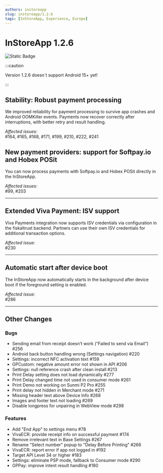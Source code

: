 ```yaml
---
authors: instoreapp
slug: instoreapp/1.2.6
tags: [InStoreApp, Experience, Europe]
---
```


# InStoreApp 1.2.6
 ![Static Badge](https://img.shields.io/badge/milestone-v1.2.6-green?logo=github)


<!--truncate-->

:::caution

Version 1.2.6 doesn´t support Android 15+ yet!

:::


## Stability: Robust payment processing

We improved reliability for payment processing to survive app crashes and Android OOMKiller events. Payments now recover correctly after interruptions, with better retry and result handling.

_Affected issues:_  
#164, #165, #168, #171, #199, #210, #222, #241

## New payment providers: support for Softpay.io and Hobex POSit

You can now process payments with Softpay.io and Hobex POSit directly in the InStoreApp.

_Affected issues:_  
#99, #203

---

## Extended Viva Payment: ISV support

Viva Payments integration now supports ISV credentials via configuration in the fiskaltrust backend. Partners can use their own ISV credentials for additional transaction options.

_Affected issue:_  
#230

---

## Automatic start after device boot

The InStoreApp now automatically starts in the background after device boot if the foreground setting is enabled.

_Affected issue:_  
#286

---

## Other Changes

### Bugs
- Sending email from receipt doesn’t work (“Failed to send via Email”) #256
- Android back button handling wrong (Settings navigation) #220
- Settings: incorrect NFC activation text #159
- GPCustom: negative amount error not shown in API #206
- Settings: null reference crash after clean install #213
- Print Delay setting does not load dynamically #277
- Print Delay changed time not used in consumer mode #261
- Print Demo not working on Sunmi P2 Pro #255
- Print delay not hidden in Merchant mode #271
- Missing header text above Device Info #268
- Images and footer text not loading #269
- Disable longpress for unpairing in WebView mode #298

### Features
- Add "End App" to settings menu #78
- VivaECR: provide receipt info on successful payment #174
- Remove irrelevant text in Base Settings #267
- Rename "Select number" popup to "Delay Before Printing" #266
- VivaECR: report error if app not logged in #192
- Target API Level 34 or higher #183
- Settings: eliminate PSP mode, fallback to Consumer mode #290
- GPPay: improve intent result handling #180